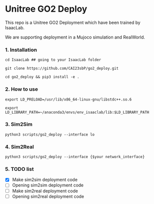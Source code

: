 # Unitree GO2 Deploy

This repo is a Unitree GO2 Deployment which have been trained by IsaacLab.

We are supporting deployment in a Mujoco simulation and RealWorld.

### 1. Installation

`cd IsaacLab ## going to your IsaacLab folder`

`git clone https://github.com/CAI23sbP/go2_deploy.git`

`cd go2_deploy && pip3 install -e .`


### 2. How to use

`export LD_PRELOAD=/usr/lib/x86_64-linux-gnu/libstdc++.so.6`

`export LD_LIBRARY_PATH=~/anaconda3/envs/env_isaaclab/lib:$LD_LIBRARY_PATH`

### 3. Sim2Sim  

`python3 scripts/go2_deploy --interface lo`

### 4. Sim2Real

`python3 scripts/go2_deploy --interface {$your network_interface}`

### 5. TODO list

* [x] Make sim2sim deployment code
* [ ] Opening sim2sim deployment code
* [ ] Make sim2real deployment code
* [ ] Opening sim2real deployment code
